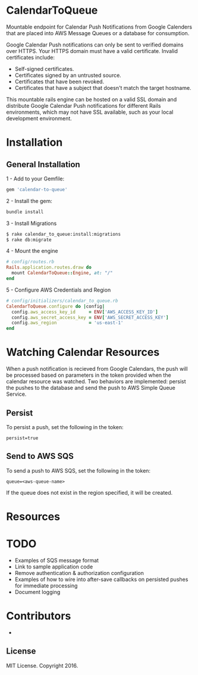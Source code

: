 # CalendarToQueue

Mountable endpoint for Calendar Push Notifications from Google Calenders that
are placed into AWS Message Queues or a database for consumption.

Google Calendar Push notifications can only be sent to verified domains over
HTTPS.  Your HTTPS domain must have a valid certificate.  Invalid certificates
include:

- Self-signed certificates.
- Certificates signed by an untrusted source.
- Certificates that have been revoked.
- Certificates that have a subject that doesn't match the target hostname.

This mountable rails engine can be hosted on a valid SSL domain and distribute
Google Calendar Push notifications for different Rails environments, which may
not have SSL available, such as your local development environment.

# Installation

## General Installation

1 - Add to your Gemfile:

```ruby
gem 'calendar-to-queue'
```

2 - Install the gem:

```bash
bundle install
```

3 - Install Migrations

```bash
$ rake calendar_to_queue:install:migrations
$ rake db:migrate
```

4 - Mount the engine

```ruby
# config/routes.rb
Rails.application.routes.draw do
  mount CalendarToQueue::Engine, at: "/"
end
```

5 - Configure AWS Credentials and Region

```ruby
# config/initializers/calendar_to_queue.rb
CalendarToQueue.configure do |config|
  config.aws_access_key_id     = ENV['AWS_ACCESS_KEY_ID']
  config.aws_secret_access_key = ENV['AWS_SECRET_ACCESS_KEY']
  config.aws_region            = 'us-east-1'
end
```

# Watching Calendar Resources

When a push notification is recieved from Google Calendars, the push will be
processed based on parameters in the token provided when the calendar resource
was watched. Two behaviors are implemented: persist the pushes to the database
and send the push to AWS Simple Queue Service.

## Persist

To persist a push, set the following in the token:

```
persist=true
```

## Send to AWS SQS

To send a push to AWS SQS, set the following in the token:

```
queue=<aws-queue-name>
```

If the queue does not exist in the region specified, it will be created.

# Resources

[Google Calendar API Overview]: https://developers.google.com/google-apps/calendar/overview
[Google Calendar Push Notifications]: https://developers.google.com/google-apps/calendar/v3/push
[AWS SQS Ruby Client]: https://docs.aws.amazon.com/sdkforruby/api/Aws/SQS.html

# TODO

- Examples of SQS message format
- Link to sample application code
- Remove authentication & authorization configuration
- Examples of how to wire into after-save callbacks on persisted pushes for immediate processing
- Document logging

# Contributors

- [John Naegle]: https://github.com/johnnaegle

## License

MIT License. Copyright 2016.
